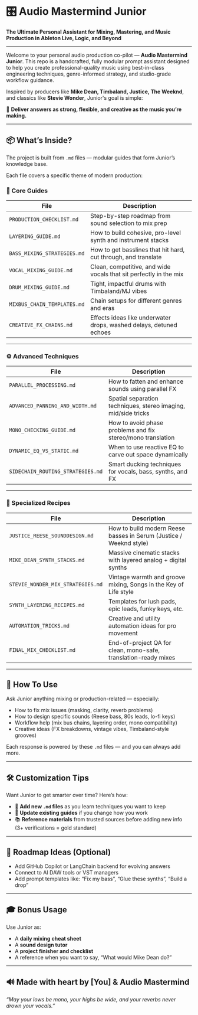 # 🎛️ Audio Mastermind Junior
**The Ultimate Personal Assistant for Mixing, Mastering, and Music Production in Ableton Live, Logic, and Beyond**

---

Welcome to your personal audio production co-pilot — **Audio Mastermind Junior**. This repo is a handcrafted, fully modular prompt assistant designed to help you create professional-quality music using best-in-class engineering techniques, genre-informed strategy, and studio-grade workflow guidance.

Inspired by producers like **Mike Dean, Timbaland, Justice, The Weeknd**, and classics like **Stevie Wonder**, Junior's goal is simple:

🎯 **Deliver answers as strong, flexible, and creative as the music you’re making.**

---

## 📦 What’s Inside?

The project is built from `.md` files — modular guides that form Junior’s knowledge base.

Each file covers a specific theme of modern production:

### 🧱 Core Guides
| File | Description |
|------|-------------|
| `PRODUCTION_CHECKLIST.md` | Step-by-step roadmap from sound selection to mix prep |
| `LAYERING_GUIDE.md` | How to build cohesive, pro-level synth and instrument stacks |
| `BASS_MIXING_STRATEGIES.md` | How to get basslines that hit hard, cut through, and translate |
| `VOCAL_MIXING_GUIDE.md` | Clean, competitive, and wide vocals that sit perfectly in the mix |
| `DRUM_MIXING_GUIDE.md` | Tight, impactful drums with Timbaland/MJ vibes |
| `MIXBUS_CHAIN_TEMPLATES.md` | Chain setups for different genres and eras |
| `CREATIVE_FX_CHAINS.md` | Effects ideas like underwater drops, washed delays, detuned echoes |

---

### ⚙️ Advanced Techniques
| File | Description |
|------|-------------|
| `PARALLEL_PROCESSING.md` | How to fatten and enhance sounds using parallel FX |
| `ADVANCED_PANNING_AND_WIDTH.md` | Spatial separation techniques, stereo imaging, mid/side tricks |
| `MONO_CHECKING_GUIDE.md` | How to avoid phase problems and fix stereo/mono translation |
| `DYNAMIC_EQ_VS_STATIC.md` | When to use reactive EQ to carve out space dynamically |
| `SIDECHAIN_ROUTING_STRATEGIES.md` | Smart ducking techniques for vocals, bass, synths, and FX |

---

### 🧪 Specialized Recipes
| File | Description |
|------|-------------|
| `JUSTICE_REESE_SOUNDDESIGN.md` | How to build modern Reese basses in Serum (Justice / Weeknd style) |
| `MIKE_DEAN_SYNTH_STACKS.md` | Massive cinematic stacks with layered analog + digital synths |
| `STEVIE_WONDER_MIX_STRATEGIES.md` | Vintage warmth and groove mixing, Songs in the Key of Life style |
| `SYNTH_LAYERING_RECIPES.md` | Templates for lush pads, epic leads, funky keys, etc. |
| `AUTOMATION_TRICKS.md` | Creative and utility automation ideas for pro movement |
| `FINAL_MIX_CHECKLIST.md` | End-of-project QA for clean, mono-safe, translation-ready mixes |

---

## 🚦 How To Use

Ask Junior anything mixing or production-related — especially:
- How to fix mix issues (masking, clarity, reverb problems)
- How to design specific sounds (Reese bass, 80s leads, lo-fi keys)
- Workflow help (mix bus chains, layering order, mono compatibility)
- Creative ideas (FX breakdowns, vintage vibes, Timbaland-style grooves)

Each response is powered by these `.md` files — and you can always add more.

---

## 🛠️ Customization Tips

Want Junior to get smarter over time? Here’s how:

- 🧠 **Add new `.md` files** as you learn techniques you want to keep
- 🔁 **Update existing guides** if you change how you work
- 📚 **Reference materials** from trusted sources before adding new info (3+ verifications = gold standard)

---

## 📌 Roadmap Ideas (Optional)
- Add GitHub Copilot or LangChain backend for evolving answers
- Connect to AI DAW tools or VST managers
- Add prompt templates like: “Fix my bass”, “Glue these synths”, “Build a drop”

---

## 🎓 Bonus Usage

Use Junior as:
- A **daily mixing cheat sheet**
- A **sound design tutor**
- A **project finisher and checklist**
- A reference when you want to say, “What would Mike Dean do?”

---

## 🔊 Made with heart by [You] & Audio Mastermind

*“May your lows be mono, your highs be wide, and your reverbs never drown your vocals.”*

